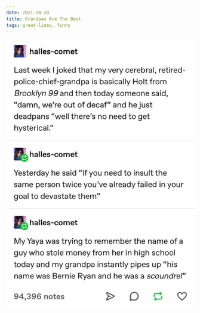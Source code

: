 ```yaml
---
date: 2021-10-20
title: Grandpas Are The Best
tags: great-lines, funny
---
```


![grandpa](https://raw.githubusercontent.com/muneer78/muneer78.github.io/master/images/grandpa.jpg)



